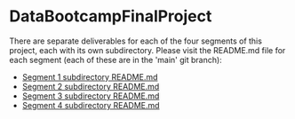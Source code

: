 # DataBootcampFinalProject

There are separate deliverables for each of the four segments of this project, each with its own subdirectory. Please visit the README.md file for each segment (each of these are in the 'main' git branch):

- [Segment 1 subdirectory README.md](https://github.com/jilek/DataBootcampFinalProject/blob/main/Segment1_Deliverable/README.md)
- [Segment 2 subdirectory README.md](https://github.com/jilek/DataBootcampFinalProject/blob/main/Segment2_Deliverable/README.md)
- [Segment 3 subdirectory README.md](https://github.com/jilek/DataBootcampFinalProject/blob/main/Segment3_Deliverable/README.md)
- [Segment 4 subdirectory README.md](https://github.com/jilek/DataBootcampFinalProject/blob/main/Segment4_Deliverable/README.md)
